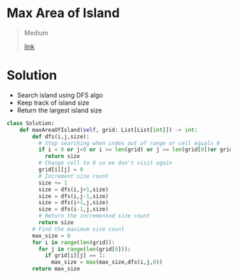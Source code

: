 # Max Area of Island

> Medium
>
> [link](https://leetcode.com/problems/max-area-of-island/)

# Solution

- Search island using DFS algo
- Keep track of island size
- Return the largest island size

```python
class Solution:
    def maxAreaOfIsland(self, grid: List[List[int]]) -> int:
        def dfs(i,j,size):
          # Stop searching when index out of range or cell equals 0
          if i < 0 or j<0 or i >= len(grid) or j >= len(grid[0])or grid[i][j] != 1:
            return size
          # Change cell to 0 so we don't visit again
          grid[i][j] = 0
          # Increment size count
          size += 1
          size = dfs(i,j+1,size)
          size = dfs(i,j-1,size)
          size = dfs(i+1,j,size)
          size = dfs(i-1,j,size)
          # Return the incremented size count
          return size
        # Find the maximum size count
        max_size = 0
        for i in range(len(grid)):
          for j in range(len(grid[0])):
            if grid[i][j] == 1:
              max_size = max(max_size,dfs(i,j,0))
        return max_size
```
